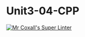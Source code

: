 # Unit3-04-CPP
[![Mr Coxall's Super Linter](https://github.comICS3U-C-Programming-AnastasiaFP/Unit3-04-CPP/workflows/Mr%20Coxall's%20Super%20Linter/badge.svg)](https://github.com/ICS3U-C-Programming-AnastasiaFP/Unit3-04-CPP/actions/)

